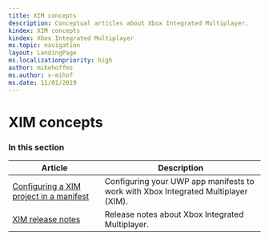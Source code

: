 ```yaml
---
title: XIM concepts
description: Conceptual articles about Xbox Integrated Multiplayer.
kindex: XIM concepts
kindex: Xbox Integrated Multiplayer
ms.topic: navigation
layout: LandingPage
ms.localizationpriority: high
author: mikehoffms
ms.author: v-mihof
ms.date: 11/01/2019
---
```


# XIM concepts


### In this section

| Article | Description |
|---------|-------------|
| [Configuring a XIM project in a manifest](live-xim-manifest.md) | Configuring your UWP app manifests to work with Xbox Integrated Multiplayer (XIM). |
| [XIM release notes](live-xim-release-notes.md) | Release notes about Xbox Integrated Multiplayer. |
